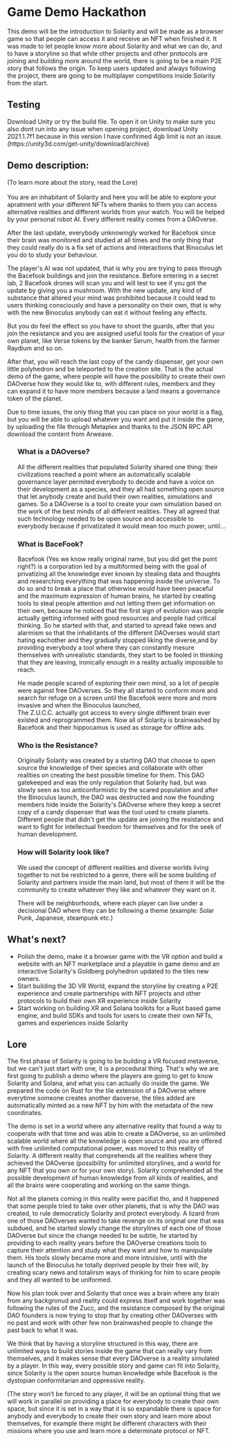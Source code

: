 # Game Demo Hackathon
This demo will be the introduction to Solarity and will be made as a browser game so that people can access it and receive an NFT when finished it. It was made to let people know 
more about Solarity and what we can do, and to have a storyline so that while other projects and other protocols are joining and building more around the world, there is going to 
be a main P2E story that follows the origin. To keep users updated and always following the project, there are going to be multiplayer competitions inside Solarity from the start.
<h2>Testing</h2>
Download Unity or try the build file. To open it on Unity to make sure you also dont run into any issue when opening project, download Unity 2021.1.7f1 because in this version I have confirmed 4gb limit is not an issue. (https://unity3d.com/get-unity/download/archive)
<h2>Demo description:</h2>
(To learn more about the story, read the Lore)
<br>
<br>You are an inhabitant of Solarity and here you will be able to explore your apratment with your different NFTs where thanks to them you can access alternative realities and 
different worlds from your watch. You will be helped by your personal robot AI. Every different reality comes from a DAOverse.

After the last update, everybody unknowingly worked for Bacefook since their brain was monitored and studied at all times and the only thing that they could really do is a fix set of actions and interactions that Binoculus let you do to study your behaviour.
  
The player's AI was not updated, that is why you are trying to pass through the Bacefook buildings and join the resistance. Before entering in a secret lab, 2 Bacefook drones will scan you and will test to see if you got the update by giving you a mushroom. 
With the new update, any kind of substance that altered your mind was prohibited because it could lead to users thinking consciously and have a personality on their own, that is why with the new Binoculus anybody can eat it without feeling any effects.

But you do feel the effect so you have to shoot the guards, after that you join the resistance and you are assigned useful tools for the creation of your own planet, like Verse tokens by the banker Serum, health from the farmer Raydium and so on.

After that, you will reach the last copy of the candy dispenser, get your own little polyhedron and be teleported to the creation site. 
That is the actual demo of the game, where people will have the possibility to create their own DAOverse how they would like to, with different rules, members and they can expand it to have more members because a land means a governance token of the planet. 

Due to time issues, the only thing that you can place on your world is a flag, but you will be able to upload whatever you want and put it inside the game, by uploading the file through Metaplex and thanks to the JSON RPC API download the content from Arweave. 

<ul><h3>What is a DAOverse?</h3>

All the different realities that populated Solarity shared one thing: their civilizations reached a point where an automatically scalable governance layer permited everybody to
decide and have a voice on their development as a species, and they all had something open source that let anybody create and build their own realities, simulations and games. 
So a DAOverse is a tool to create your own simulation based on the work of the best minds of all different realities. 
They all agreed that such technology needed to be open source and accessible to everybody because if privatizated it would mean too much power, until...

<h3>What is BaceFook?</h3>

Bacefook (Yes we know really original name, but you did get the point right?) is a corporation led by a multiformed being with the goal of privatizing all the knowledge ever known by stealing data and thoughts and researching everything that was happening inside the universe. To do so and to break a place that otherwise would have been peaceful and the maximum expression of human brains, he started by creating tools to steal people attention and not letting them get information on their own, because he noticed that the first sign of evolution was people actually getting informed with good resources and people had critical thinking. So he started with that, and started to spread fake news and alarmism so that the inhabitants of the different DAOverses would start hating eachother and they gradually stopped liking the diverse,and by providing everybody a tool where they can constantly mesure themselves with unrealistic standards, they start to be fooled in thinking that they are leaving, ironically enough in a reality actually impossible to reach. 
  
He made people scared of exploring their own mind, so a lot of people were against free DAOverses. 
So they all started to conform more and search for refuge on a screen until the Bacefook were more and more invasive and when the Binoculus launched,  
The Z.U.C.C. actually got access to every single different brain ever existed and reprogrammed them. Now all of Solarity is brainwashed by Bacefook and their hippocamus is used as storage for 
offline ads.

<h3>Who is the Resistance?</h3>

Originally Solarity was created by a starting DAO that choose to open source the knowledge of their species and collaborate with other realities on creating the best possible timeline for them. This DAO gatekeeped and was the only regulation that Solarity had, but was slowly seen as too anticonformistic by the scared population and after the 
Binoculus launch, the DAO was destructed and now the founding members hide inside the Solarity's DAOverse where they keep a secret copy of a candy dispenser that was the tool used to create planets. Different people that didn't get the update are joining the resistance and want to fight for intellectual freedom for themselves and for the seek of 
human development.

<h3>How will Solarity look like?</h3>

We used the concept of different realities and diverse worlds living together to not be restricted to a genre, there will be some building of Solarity and partners inside the main land, but most of them it will be the community to create whatever they like and whatever they want on it. 

There will be neighborhoods, where each player can live under a decisional DAO where they can be following a theme (example: Solar Punk, Japanese, steampunk etc.)
</ul>
<h2>What's next?</h2>

<ul>
  <li>Polish the demo, make it a browser game with the VR option and build a website with an NFT marketplace and a playable in game demo and an interactive Solarity's Goldberg polyhedron updated to the tiles new owners.

<li>Start building the 3D VR World, expand the storyline by creating a P2E experience and create partnerships with NFT projects and other protocols to build their own XR experience inside Solarity

<li> Start working on building XR and Solana toolkits for a Rust based game engine, and build SDKs and tools for users to create their own NFTs, games and experiences inside Solarity 
  </ul>


<h2>Lore</h2>

The first phase of Solarity is going to be building a VR focused metaverse, but we can't just start with one, it is a procedural thing. That's why we are first going to publish a demo where the players are going to get to know Solarity and Solana, and what you can actually do inside the game. We prepared the code on Rust for the tile extension of a DAOverse where everytime someone creates another daoverse, the tiles added are automatically minted as a new NFT by him with the metadata of the new coordinates. 

The demo is set in a world where any alternative reality that found a way to cooperate with that time and was able to create a DAOverse, so an unlimited scalable world where all the knowledge is open source and you are offered with free unlimited computational power, was moved to this reality of Solarity. A different reality that comprehends all the realities where they achieved the DAOverse (possibility for unlimited storylines, and a world for any NFT that you own or for your own story). 
Solarity comprehended all the possible development of human knowledge from all kinds of realities, and all the brains were cooperating and working on the same things.

Not all the planets coming in this reality were pacifist tho, and it happened that some people tried to take over other planets, that is why the DAO was created, to rule democraticly Solarity and protect everybody. A lizard from one of those DAOverses wanted to take revenge on its original one that was subdued, and he started slowly change the storylines of each one of those DAOverse but since the change needed to be subtle, he started by providing to each reality years before the DAOverse creations tools to capture their attention and study what they want and how to manipulate them. His tools slowly became more and more intruisive, until with the launch of the Binoculus he totally deprived people by their free will, by creating scary news and totalirsm ways of thinking for him to scare people and they all wanted to be uniformed. 

Now his plan took over and Solarity that once was a brain where any brain from any backgronud and reality could express itself and work together was following the rules of the Zucc, and the resistance composed by the original DAO founders is now trying to stop that by creating other DAOverses with no past and work with other few non brainwashed people to change the past back to what it was.

We think that by having a storyline structured in this way, there are unlimited ways to build stories inside the game that can really vary from themselves, and it makes sense that every DAOverse is a reality simulated by a player. In this way, every possible story and game can fit into Solarity, since Solarity is the open source human knowledge while Bacefook is the dystopian conformitarian and oppressive reality. 

(The story won’t be forced to any player, it will be an optional thing that we will work in parallel on providing a place for everybody to create their own space, but since it is set in a way that it is so expandable there is space for anybody and everybody to create their own story and learn more about themselves, for example there might be different characters with their missions where you use and learn more a determinate protocol or NFT.
